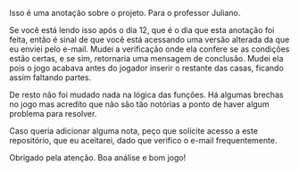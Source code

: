 Isso é uma anotação sobre o projeto. Para o professor Juliano.

Se você está lendo isso após o dia 12, que é o dia que esta anotação foi feita, então é sinal de que você está acessando uma versão alterada da que eu enviei pelo e-mail.
Mudei a verificação onde ela confere se as condições estão certas, e se sim, retornaria uma mensagem de conclusão.
Mudei ela pois o jogo acabava antes do jogador inserir o restante das casas, ficando assim faltando partes.

De resto não foi mudado nada na lógica das funções. Há algumas brechas no jogo mas acredito que não são tão notórias a ponto de haver algum problema para resolver.

Caso queria adicionar alguma nota, peço que solicite acesso a este repositório, que eu aceitarei, dado que verifico o e-mail frequentemente.

Obrigado pela atenção. Boa análise e bom jogo!

